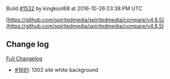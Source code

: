 Build [#1532](https://circleci.com/gh/spiritedmedia/spiritedmedia/1532) by kingkool68 at 2016-10-26 03:38 PM UTC

[https://github.com/spiritedmedia/spiritedmedia/compare/v4.6.5](https://github.com/spiritedmedia/spiritedmedia/compare/v4.6.5)
## Change log
[Full Changelog](https://github.com/spiritedmedia/spiritedmedia/compare/v4.6.4...v4.6.5)

 - [#1691](https://github.com/spiritedmedia/spiritedmedia/pull/1691): 1303 site white background
